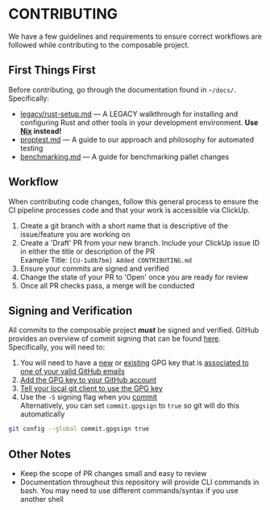 # CONTRIBUTING

We have a few guidelines and requirements to ensure correct workflows are followed while contributing to the composable project.

## First Things First
Before contributing, go through the documentation found in `~/docs/`.  Specifically:  
* [legacy/rust-setup.md](./legacy/rust-setup) ― A LEGACY walkthrough for installing and configuring Rust and other 
  tools in your development environment. **Use [Nix](../nix-overview.md) instead!**
* [proptest.md](./proptest) ― A guide to our approach and philosophy for automated testing  
* [benchmarking.md](./benchmarking) ― A guide for benchmarking pallet changes  

## Workflow
When contributing code changes, follow this general process to ensure the CI pipeline processes code and that your work is accessible via ClickUp.  
1) Create a git branch with a short name that is descriptive of the issue/feature you are working on  
2) Create a 'Draft' PR from your new branch. Include your ClickUp issue ID in either the title or description of the PR  
Example Title: `[CU-1u0b7bm] Added CONTRIBUTING.md`
3) Ensure your commits are signed and verified
4) Change the state of your PR to 'Open' once you are ready for review
5) Once all PR checks pass, a merge will be conducted

## Signing and Verification
All commits to the composable project ***must*** be signed and verified. GitHub provides an overview of commit signing that can be found [here](https://docs.github.com/en/authentication/managing-commit-signature-verification).  
Specifically, you will need to:  
1) You will need to have a [new](https://docs.github.com/en/authentication/managing-commit-signature-verification/generating-a-new-gpg-key) or [existing](https://docs.github.com/en/authentication/managing-commit-signature-verification/checking-for-existing-gpg-keys) GPG key that is [associated to one of your valid GitHub emails](https://docs.github.com/en/authentication/managing-commit-signature-verification/associating-an-email-with-your-gpg-key)
2) [Add the GPG key to your GitHub account](https://docs.github.com/en/authentication/managing-commit-signature-verification/adding-a-new-gpg-key-to-your-github-account)
3) [Tell your local git client to use the GPG key](https://docs.github.com/en/authentication/managing-commit-signature-verification/telling-git-about-your-signing-key)
4) Use the `-S` signing flag when you [commit](https://docs.github.com/en/authentication/managing-commit-signature-verification/signing-commits)  
Alternatively, you can set `commit.gpgsign` to `true` so git will do this automatically
```bash
git config --global commit.gpgsign true
```

## Other Notes
* Keep the scope of PR changes small and easy to review
* Documentation throughout this repository will provide CLI commands in bash. You may need to use different commands/syntax if you use another shell
